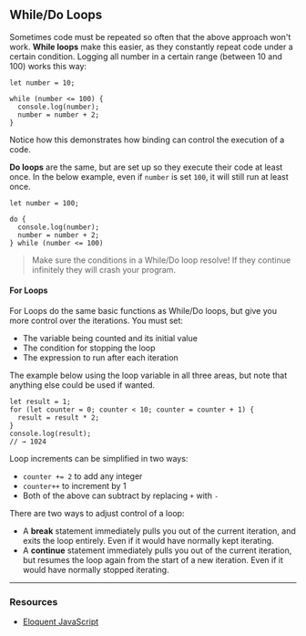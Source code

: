 ## While/Do Loops

Sometimes code must be repeated so often that the above approach won't work. **While loops** make this easier, as they constantly repeat code under a certain condition. Logging all number in a certain range (between 10 and 100) works this way:

```
let number = 10;

while (number <= 100) {
  console.log(number);
  number = number + 2;
}
```

Notice how this demonstrates how binding can control the execution of a code.

**Do loops** are the same, but are set up so they execute their code at least once. In the below example, even if `number` is set `100`, it will still run at least once.

```
let number = 100;

do {
  console.log(number);
  number = number + 2;
} while (number <= 100)
```

> Make sure the conditions in a While/Do loop resolve! If they continue infinitely they will crash your program.

#### For Loops

For Loops do the same basic functions as While/Do loops, but give you more control over the iterations. You must set:

* The variable being counted and its initial value
* The condition for stopping the loop
* The expression to run after each iteration

The example below using the loop variable in all three areas, but note that anything else could be used if wanted.

```
let result = 1;
for (let counter = 0; counter < 10; counter = counter + 1) {
  result = result * 2;
}
console.log(result);
// → 1024
```

Loop increments can be simplified in two ways:

* `counter += 2` to add any integer
* `counter++` to increment by 1
* Both of the above can subtract by replacing `+` with `-`

There are two ways to adjust control of a loop:

* A **break** statement immediately pulls you out of the current iteration, and exits the loop entirely. Even if it would have normally kept iterating.
* A **continue** statement immediately pulls you out of the current iteration, but resumes the loop again from the start of a new iteration. Even if it would have normally stopped iterating.

-----
### Resources

* [Eloquent JavaScript](http://eloquentjavascript.net/)
